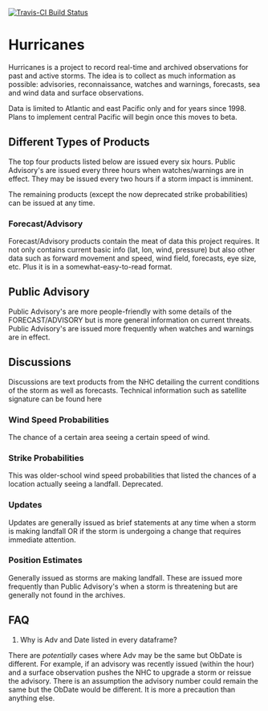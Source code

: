 [![Travis-CI Build Status](https://travis-ci.org/timtrice/Hurricanes.svg?branch=develop-v0.0.0.9002)](https://travis-ci.org/timtrice/Hurricanes)

# Hurricanes

Hurricanes is a project to record real-time and archived observations for past and active storms. The idea is to collect as much information as possible: advisories, reconnaissance, watches and warnings, forecasts, sea and wind data and surface observations. 

Data is limited to Atlantic and east Pacific only and for years since 1998. Plans to implement central Pacific will begin once this moves to beta.

## Different Types of Products

The top four products listed below are issued every six hours. Public Advisory's are issued every three hours when watches/warnings are in effect. They may be issued every two hours if a storm impact is imminent. 

The remaining products (except the now deprecated strike probabilities) can be issued at any time. 

### Forecast/Advisory
Forecast/Advisory products contain the meat of data this project requires. It not only contains current basic info (lat, lon, wind, pressure) but also other data such as forward movement and speed, wind field, forecasts, eye size, etc. Plus it is in a somewhat-easy-to-read format. 

## Public Advisory
Public Advisory's are more people-friendly with some details of the FORECAST/ADVISORY but is more general information on current threats. Public Advisory's are issued more frequently when watches and warnings are in effect.

## Discussions
Discussions are text products from the NHC detailing the current conditions of the storm as well as forecasts. Technical information such as satellite signature can be found here

### Wind Speed Probabilities
The chance of a certain area seeing a certain speed of wind. 

### Strike Probabilities
This was older-school wind speed probabilities that listed the chances of a location actually seeing a landfall. Deprecated.

### Updates
Updates are generally issued as brief statements at any time when a storm is making landfall OR if the storm is undergoing a change that requires immediate attention.

### Position Estimates
Generally issued as storms are making landfall. These are issued more frequently than Public Advisory's when a storm is threatening but are generally not found in the archives.

## FAQ

1. Why is Adv and Date listed in every dataframe?

There are *potentially* cases where Adv may be the same but ObDate is different. For example, if an advisory was recently issued (within the hour) and a surface observation pushes the NHC to upgrade a storm or reissue the advisory. There is an assumption the advisory number could remain the same but the ObDate would be different. It is more a precaution than anything else.
